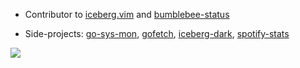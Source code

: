 - Contributor to [iceberg.vim](https://github.com/cocopon/iceberg.vim) and [bumblebee-status](https://github.com/tobi-wan-kenobi/bumblebee-status)

- Side-projects: [go-sys-mon](https://gitlab.com/go-sys-mon/go-sys-mon), [gofetch](https://gitlab.com/gkeep1/gofetch), [iceberg-dark](https://github.com/gkeep/iceberg-dark), [spotify-stats](https://github.com/gkeep/spotify-stats)

<a href="https://gitlab.com/gkeep_"><img src="https://img.shields.io/badge/GitLab%20-%23181717.svg?&style=for-the-badge&logo=GitLab&logoWidth=35"/></a>
